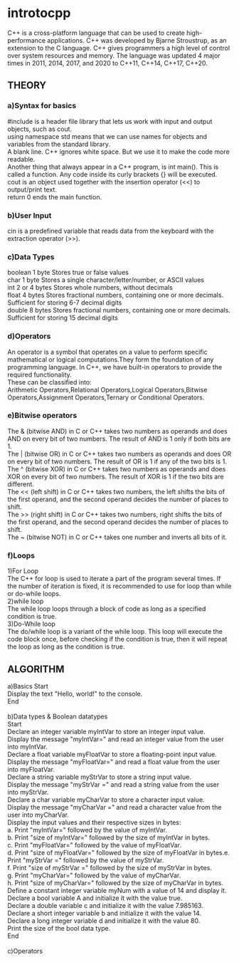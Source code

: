 # introtocpp
C++ is a cross-platform language that can be used to create high-performance applications.
C++ was developed by Bjarne Stroustrup, as an extension to the C language.
C++ gives programmers a high level of control over system resources and memory.
The language was updated 4 major times in 2011, 2014, 2017, and 2020 to C++11, C++14, C++17, C++20.

## THEORY
### a)Syntax for basics<br>
#include <iostream> is a header file library that lets us work with input and output objects, such as cout.<br>
using namespace std means that we can use names for objects and variables from the standard library.<br>
A blank line. C++ ignores white space. But we use it to make the code more readable.<br>
Another thing that always appear in a C++ program, is int main(). This is called a function. Any code inside its curly brackets {} will be executed.<br>
cout is an object used together with the insertion operator (<<) to output/print text.<br>
return 0 ends the main function.<br>
### b)User Input
cin is a predefined variable that reads data from the keyboard with the extraction operator (>>).<br>
### c)Data Types
boolean	1 byte	      Stores true or false values<br>
char	  1 byte	      Stores a single character/letter/number, or ASCII values<br>
int	    2 or 4 bytes	Stores whole numbers, without decimals<br>
float	  4 bytes      	Stores fractional numbers, containing one or more decimals. Sufficient for storing 6-7 decimal digits<br>
double	8 bytes	      Stores fractional numbers, containing one or more decimals. Sufficient for storing 15 decimal digits<br>
### d)Operators
An operator is a symbol that operates on a value to perform specific mathematical or logical computations.They form the foundation of any programming language. In C++, we have built-in operators to provide the required functionality.<br>
These can be classified into:<br>
Arithmetic Operators,Relational Operators,Logical Operators,Bitwise Operators,Assignment Operators,Ternary or Conditional Operators.<br>
### e)Bitwise operators
The & (bitwise AND) in C or C++ takes two numbers as operands and does AND on every bit of two numbers. The result of AND is 1 only if both bits are 1. <br> 
The | (bitwise OR) in C or C++ takes two numbers as operands and does OR on every bit of two numbers. The result of OR is 1 if any of the two bits is 1. <br>
The ^ (bitwise XOR) in C or C++ takes two numbers as operands and does XOR on every bit of two numbers. The result of XOR is 1 if the two bits are different. <br>
The << (left shift) in C or C++ takes two numbers, the left shifts the bits of the first operand, and the second operand decides the number of places to shift.<br> 
The >> (right shift) in C or C++ takes two numbers, right shifts the bits of the first operand, and the second operand decides the number of places to shift. <br>
The ~ (bitwise NOT) in C or C++ takes one number and inverts all bits of it.<br>
### f)Loops
1)For Loop<br>
The C++ for loop is used to iterate a part of the program several times. If the number of iteration is fixed, it is recommended to use for loop than while or do-while loops.<br>
2)while loop<br>
The while loop loops through a block of code as long as a specified condition is true.<br>
3)Do-While loop<br>
The do/while loop is a variant of the while loop. This loop will execute the code block once, before checking if the condition is true, then it will repeat the loop as long as the condition is true.<br>

## ALGORITHM
a)Basics
Start<br>
Display the text "Hello, world!" to the console.<br>
End<br>
<br>
b)Data types & Boolean datatypes<br>
Start<br>
Declare an integer variable myIntVar to store an integer input value.<br>
Display the message "myIntVar=" and read an integer value from the user into myIntVar.<br>
Declare a float variable myFloatVar to store a floating-point input value.<br>
Display the message "myFloatVar=" and read a float value from the user into myFloatVar.<br>
Declare a string variable myStrVar to store a string input value.<br>
Display the message "myStrVar =" and read a string value from the user into myStrVar.<br>
Declare a char variable myCharVar to store a character input value.<br>
Display the message "myCharVar =" and read a character value from the user into myCharVar.<br>
Display the input values and their respective sizes in bytes:<br>
a. Print "myIntVar=" followed by the value of myIntVar.<br>
b. Print "size of myIntVar=" followed by the size of myIntVar in bytes.<br>
c. Print "myFloatVar=" followed by the value of myFloatVar.<br>
d. Print "size of myFloatVar=" followed by the size of myFloatVar in bytes.e. Print "myStrVar =" followed by the value of myStrVar.<br>
f. Print "size of myStrVar =" followed by the size of myStrVar in bytes.<br>
g. Print "myCharVar=" followed by the value of myCharVar.<br>
h. Print "size of myCharVar=" followed by the size of myCharVar in bytes.<br>
Define a constant integer variable myNum with a value of 14 and display it.<br>
Declare a bool variable A and initialize it with the value true.<br>
Declare a double variable c and initialize it with the value 7.985163.<br>
Declare a short integer variable b and initialize it with the value 14.<br>
Declare a long integer variable d and initialize it with the value 80.<br>
Print the size of the bool data type.<br>
End<br>
<br>
c)Operators






